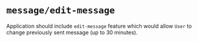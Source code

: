 # `message/edit-message`

Application should include `edit-message` feature which
would allow `User` to change previously sent message (up to
30 minutes).
